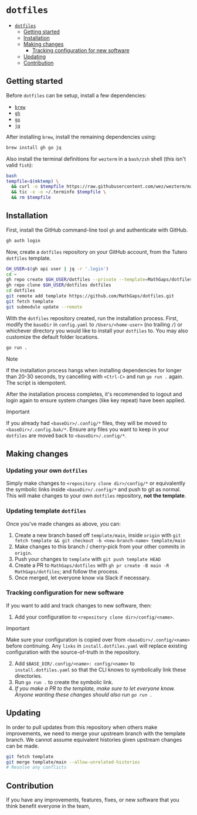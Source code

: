 # `dotfiles`

<!--toc:start-->

- [`dotfiles`](#dotfiles)
  - [Getting started](#getting-started)
  - [Installation](#installation)
  - [Making changes](#making-changes)
    - [Tracking configuration for new software](#tracking-configuration-for-new-software)
  - [Updating](#updating)
  - [Contribution](#contribution)
  <!--toc:end-->

## Getting started

Before `dotfiles` can be setup, install a few dependencies:

- [`brew`](https://brew.sh/)
- [`gh`](https://docs.github.com/en/github-cli/github-cli/quickstart)
- [`go`](https://go.dev/doc/install)
- [`jq`](https://jqlang.github.io/jq/download/)

After installing `brew`, install the remaining dependencies using:

```bash
brew install gh go jq
```

Also install the terminal definitions for `wezterm` in a `bash/zsh` shell (this isn't valid `fish`):

```bash
bash
tempfile=$(mktemp) \
  && curl -o $tempfile https://raw.githubusercontent.com/wez/wezterm/main/termwiz/data/wezterm.terminfo \
  && tic -x -o ~/.terminfo $tempfile \
  && rm $tempfile
```

## Installation

First, install the GitHub command-line tool `gh` and authenticate with GitHub.

```bash
gh auth login
```

Now, create a `dotfiles` repository on your GitHub account, from the Tutero `dotfiles` template.

```bash
GH_USER=$(gh api user | jq -r '.login')
cd ~
gh repo create $GH_USER/dotfiles --private --template=MathGaps/dotfiles
gh repo clone $GH_USER/dotfiles dotfiles
cd dotfiles
git remote add template https://github.com/MathGaps/dotfiles.git
git fetch template
git submodule update --remote
```

With the `dotfiles` repository created, run the installation process. First, modify the `baseDir` in `config.yaml` to `/Users/<home-user>` (no trailing `/`) or whichever directory you would like to install your `dotfiles` to. You may also customize the default folder locations.

```bash
go run .
```

> [!NOTE]
> If the installation process hangs when installing dependencies for longer than 20-30 seconds, try cancelling with `<Ctrl-C>` and run `go run .` again. The script is idempotent.

After the installation process completes, it's recommended to logout and login again to ensure system changes (like key repeat) have been applied.

> [!IMPORTANT]
> If you already had `<baseDir>/.config/*` files, they will be moved to `<baseDir>/.config.bak/*`. Ensure any files you want to keep in your `dotfiles` are moved back to `<baseDir>/.config/*`.

## Making changes

### Updating your own `dotfiles`

Simply make changes to `<repository clone dir>/config/*` or equivalently the symbolic links inside `<baseDir>/.config/*` and push to git as normal. This will make changes to your own `dotfiles` repository, **not the template**.

### Updating template `dotfiles`

Once you've made changes as above, you can:

1. Create a new branch based off `template/main`, inside `origin` with `git fetch template && git checkout -b <new-branch-name> template/main`
2. Make changes to this branch / cherry-pick from your other commits in `origin`.
3. Push your changes to `template` with `git push template HEAD`
4. Create a PR to `MathGaps/dotfiles` with `gh pr create -B main -R MathGaps/dotfiles`; and follow the process.
5. Once merged, let everyone know via Slack if necessary.

### Tracking configuration for new software

If you want to add and track changes to new software, then:

1. Add your configuration to `<repository clone dir>/config/<name>`.

> [!IMPORTANT]
> Make sure your configuration is copied over from `<baseDir>/.config/<name>` before continuing. Any `links` in `install.dotfiles.yaml` will replace existing configuration with the source-of-truth in the repository.

2. Add `$BASE_DIR/.config/<name>: config/<name>` to `install.dotfiles.yaml` so that the CLI knows to symbolically link these directories.
3. Run `go run .` to create the symbolic link.
4. _If you make a PR to the template, make sure to let everyone know. Anyone wanting these changes should also run `go run .`_

## Updating

In order to pull updates from this repository when others make improvements, we need to merge your upstream branch with the template branch. We cannot assume equivalent histories given upstream changes can be made.

```bash
git fetch template
git merge template/main --allow-unrelated-histories
# Resolve any conflicts
```

## Contribution

If you have any improvements, features, fixes, or new software that you think benefit everyone in the team,
